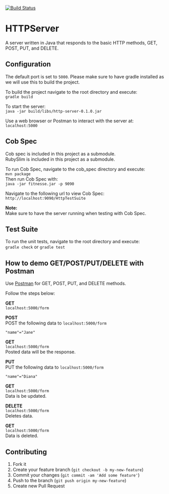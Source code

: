 [![Build Status](https://travis-ci.org/calvached/HTTPServer.svg?branch=master)](https://travis-ci.org/calvached/HTTPServer)
# HTTPServer
A server written in Java that responds to the basic HTTP methods, GET, POST, PUT, and DELETE.
## Configuration
The default port is set to `5000`. Please make sure to have gradle installed as we will use this to build the project.  

To build the project navigate to the root directory and execute:  
`gradle build`  

To start the server:  
`java -jar build/libs/http-server-0.1.0.jar`  

Use a web browser or Postman to interact with the server at:  
`localhost:5000`
## Cob Spec
Cob spec is included in this project as a submodule.  
RubySlim is included in this project as a submodule.  

To run Cob Spec, navigate to the cob_spec directory and execute:  
`mvn package`  
Then run Cob Spec with:  
`java -jar fitnesse.jar -p 9090`

Navigate to the following url to view Cob Spec:  
`http://localhost:9090/HttpTestSuite`

__Note:__  
Make sure to have the server running when testing with Cob Spec.
## Test Suite
To run the unit tests, navigate to the root directory and execute:  
`gradle check` or `gradle test`
## How to demo GET/POST/PUT/DELETE with Postman
Use [Postman](https://www.getpostman.com/) for GET, POST, PUT, and DELETE methods.

Follow the steps below:

__GET__  
`localhost:5000/form`

__POST__  
POST the following data to `localhost:5000/form`
```
"name"="Jane"
```

__GET__  
`localhost:5000/form`  
Posted data will be the response.

__PUT__  
PUT the following data to `localhost:5000/form`
```
"name"="Diana"
```

__GET__  
`localhost:5000/form`  
Data is be updated.

__DELETE__  
`localhost:5000/form`  
Deletes data.

__GET__  
`localhost:5000/form`  
Data is deleted.
## Contributing
1. Fork it
2. Create your feature branch (`git checkout -b my-new-feature`)
3. Commit your changes (`git commit -am 'Add some feature'`)
4. Push to the branch (`git push origin my-new-feature`)
5. Create new Pull Request

